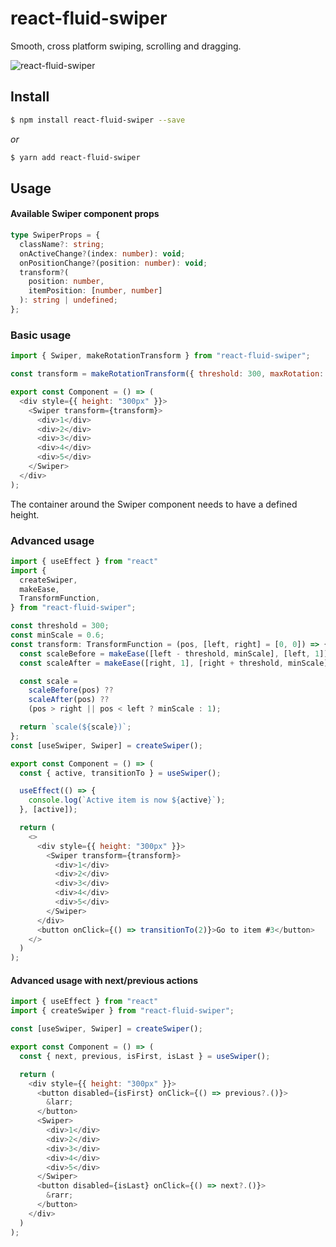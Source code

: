 # react-fluid-swiper

Smooth, cross platform swiping, scrolling and dragging.

![react-fluid-swiper](https://i.imgur.com/GUSDck5.gif)

## Install

```bash
$ npm install react-fluid-swiper --save
```

_or_

```bash
$ yarn add react-fluid-swiper
```

## Usage

#### Available Swiper component props

```typescript
type SwiperProps = {
  className?: string;
  onActiveChange?(index: number): void;
  onPositionChange?(position: number): void;
  transform?(
    position: number,
    itemPosition: [number, number]
  ): string | undefined;
};
```

### Basic usage

```javascript
import { Swiper, makeRotationTransform } from "react-fluid-swiper";

const transform = makeRotationTransform({ threshold: 300, maxRotation: 60 });

export const Component = () => (
  <div style={{ height: "300px" }}>
    <Swiper transform={transform}>
      <div>1</div>
      <div>2</div>
      <div>3</div>
      <div>4</div>
      <div>5</div>
    </Swiper>
  </div>
);
```

The container around the Swiper component needs to have a defined height.

### Advanced usage

```javascript
import { useEffect } from "react"
import {
  createSwiper,
  makeEase,
  TransformFunction,
} from "react-fluid-swiper";

const threshold = 300;
const minScale = 0.6;
const transform: TransformFunction = (pos, [left, right] = [0, 0]) => {
  const scaleBefore = makeEase([left - threshold, minScale], [left, 1]);
  const scaleAfter = makeEase([right, 1], [right + threshold, minScale]);

  const scale =
    scaleBefore(pos) ??
    scaleAfter(pos) ??
    (pos > right || pos < left ? minScale : 1);

  return `scale(${scale})`;
};
const [useSwiper, Swiper] = createSwiper();

export const Component = () => (
  const { active, transitionTo } = useSwiper();

  useEffect(() => {
    console.log(`Active item is now ${active}`);
  }, [active]);

  return (
    <>
      <div style={{ height: "300px" }}>
        <Swiper transform={transform}>
          <div>1</div>
          <div>2</div>
          <div>3</div>
          <div>4</div>
          <div>5</div>
        </Swiper>
      </div>
      <button onClick={() => transitionTo(2)}>Go to item #3</button>
    </>
  )
);
```

#### Advanced usage with next/previous actions

```javascript
import { useEffect } from "react"
import { createSwiper } from "react-fluid-swiper";

const [useSwiper, Swiper] = createSwiper();

export const Component = () => (
  const { next, previous, isFirst, isLast } = useSwiper();

  return (
    <div style={{ height: "300px" }}>
      <button disabled={isFirst} onClick={() => previous?.()}>
        &larr;
      </button>
      <Swiper>
        <div>1</div>
        <div>2</div>
        <div>3</div>
        <div>4</div>
        <div>5</div>
      </Swiper>
      <button disabled={isLast} onClick={() => next?.()}>
        &rarr;
      </button>
    </div>
  )
);
```
